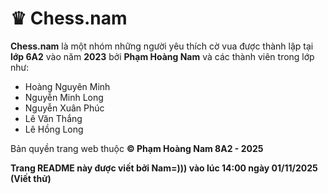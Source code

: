 # ♛ Chess.nam 

**Chess.nam** là một nhóm những người yêu thích cờ vua được thành lập tại **lớp 6A2** vào năm **2023** bởi **Phạm Hoàng Nam** và các thành viên trong lớp như:
- Hoàng Nguyên Minh
- Nguyễn Minh Long
- Nguyễn Xuân Phúc
- Lê Văn Thắng
- Lê Hồng Long

Bản quyền trang web thuộc **© Phạm Hoàng Nam 8A2 - 2025** 

**Trang README này được viết bởi Nam=))) vào lúc 14:00 ngày 01/11/2025 (Viết thử)**
